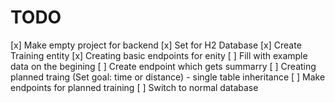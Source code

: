 # TODO
[x] Make empty project for backend
[x] Set for H2 Database
[x] Create Training entity
[x] Creating basic endpoints for enity
[ ] Fill with example data on the begining
[ ] Create endpoint which gets summarry
[ ] Creating planned traing (Set goal: time or distance) - single table inheritance
[ ] Make endpoints for planned training
[ ] Switch to normal database